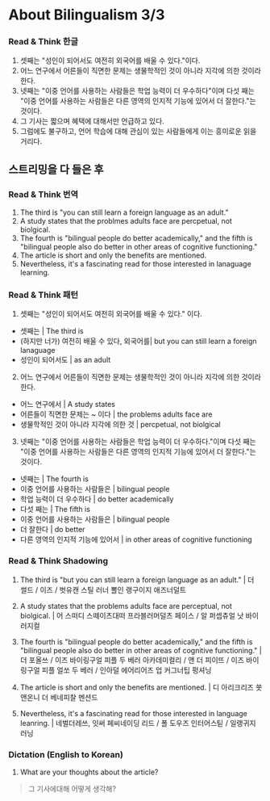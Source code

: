 # About Bilingualism 3/3

### Read & Think 한글

1) 셋째는 "성인이 되어서도 여전히 외국어를 배울 수 있다."이다.  
2) 어느 연구에서 어른들이 직면한 문제는 생물학적인 것이 아니라 지각에 의한 것이라 한다.  
3) 넷째는 "이중 언어를 사용하는 사람들은 학업 능력이 더 우수하다"이며 다섯 째는 "이중 언어를 사용하는 사람들은 다른 영역의 인지적 기능에 있어서 더 잘한다."는 것이다.  
4) 그 기사는 짧으며 혜택에 대해서만 언급하고 있다.  
5) 그럼에도 불구하고, 언어 학습에 대해 관심이 있는 사람들에게 이는 흥미로운 읽을거리다.

## 스트리밍을 다 들은 후

### Read & Think 번역
1. The third is "you can still learn a foreign language as an adult."
2. A study states that the problmes adults face are percpetual, not biolgical.
3. The fourth is "bilingual people do better academically," and the fifth is "bilingual people also do better in other areas of cognitive functioning."
4. The article is short and only the benefits are mentioned.
5. Nevertheless, it's a fascinating read for those interested in lanaguage learning.


### Read & Think 패턴
1) 셋째는 "성인이 되어서도 여전히 외국어를 배울 수 있다." 이다.
- 셋째는 | The third is
- (하지만 너가) 여전히 배울 수 있다, 외국어를| but you can still learn a foreign lanaguage
- 성인이 되어서도 | as an adult

2) 어느 연구에서 어른들이 직면한 문제는 생물학적인 것이 아니라 지각에 의한 것이라 한다.
- 어느 연구에서 | A study states
- 어른들이 직면한 문제는 ~ 이다 | the problems adults face are
- 생물학적인 것이 아니라 지각에 의한 것 | percpetual, not biolgical

3) 넷째는 "이중 언어를 사용하는 사람들은 학업 능력이 더 우수하다."이며 다섯 째는 "이중 언어를 사용하는 사람들은 다른 영역의 인지적 기능에 있어서 더 잘한다."는 것이다.
- 넷째는 | The fourth is
- 이중 언어를 사용하는 사람들은 | bilingual people
- 학업 능력이 더 우수하다 | do better academically
- 다섯 째는 | The fifth is
- 이중 언어를 사용하는 사람들은 | bilingual people
- 더 잘한다 | do better
- 다른 영역의 인지적 기능에 있어서 | in other areas of cognitive functioning

### Read & Think Shadowing

1) The third is "but you can still learn a foreign language as an adult." | 더 썰드 / 이즈 / 벗유캔 스틸 러너 뽈인 랭구이지 애즈너덜트

2) A study states that the problems adults face are perceptual, not biolgical. | 어 스떠디 스떼이츠대떠 프라블러머덜츠 페이스 / 알 퍼셉츄얼 낫 바이러지컬

3) The fourth is "bilingual people do better academically," and the fifth is "bilingual people also do better in other areas of cognitive functioning." | 더 포올쓰 / 이즈 바이링구얼 피플 두 베러 아카데미컬리 / 앤 더 피이뜨 / 이즈 바이링구얼 피플 얼쏘 두 베러 / 인아덜 에어리어즈 업 커그너팁 펑셔닝

4) The article is short and only the benefits are mentioned. | 디 아리크리즈 쑛 앤온니 더 베네피찰 멘션드

5) Nevertheless, it's a fascinating read for those interested in language leanring. | 네벌더레쓰, 잇써 페씨네이딩 리드 / 폴 도우즈 인터어스틷 / 일랭귀지 러닝

### Dictation (English to Korean)
1. What are your thoughts about the article?
> 그 기사에대해 어떻게 생각해?
